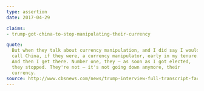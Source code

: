 ```yaml
---
type: assertion
date: 2017-04-29

claims:
- trump-got-china-to-stop-manipulating-their-currency

quote:
  But when they talk about currency manipulation, and I did say I would
  call China, if they were, a currency manipulator, early in my tenure.
  And then I get there. Number one, they — as soon as I got elected,
  they stopped. They're not — it's not going down anymore, their
  currency.
source: http://www.cbsnews.com/news/trump-interview-full-transcript-face-the-nation/
---
```

